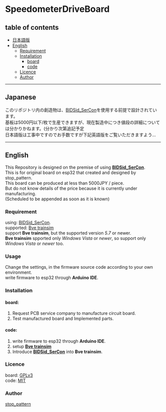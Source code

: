 SpeedometerDriveBoard
===

## table of contents
- [日本語版](#Japanese)[](\readme_jp.md)
- [English](#English)
  - [Requirement](#Requirement)
  - [Installation](#Installation)
    - [board](#board)
    - [code](#code)
  - [Licence](#Licence)
  - [Author](#Author)

---

## Japanese
このリポジトリ内の創造物は、[BIDSid_SerCon](https://github.com/TetsuOtter/BIDSid_SerCon/)を使用する前提で設計されています。  
基板は5000円以下/枚で生産できますが、現在製造中につき値段の詳細については分かりかねます。(分かり次第追記予定  
日本語版は工事中ですのでお手数ですが下記英語版をご覧いただきますよう...

---

## English
This Repository is designed on the premise of using [__BIDSid_SerCon__](https://github.com/TetsuOtter/BIDSid_SerCon/).  
This is for original board on esp32 that created and designed by stop_pattern.  
This board can be produced at less than 5000JPY / piece.  
But do not know details of the price because it is currently under manufacturing.  
(Scheduled to be appended as soon as it is known)  

### Requirement
using:
[BIDSid_SerCon](https://github.com/TetsuOtter/BIDSid_SerCon/).  
supported:
[Bve trainsim](http://bvets.net/)  
support __Bve trainsim__, but the supported version _5.7_ or newer.  
__Bve trainsim__ spported only _Windows Vista_ or _newer_, so support only _Windows Vista_ or _newer_ too.  

### Usage
Change the settings, in the firmware source code according to your own environment.  
write firmware to esp32 through __Arduino IDE__.  


### Installation
#### board:
1. Request PCB service company to manufacture circuit board.  
2. Test manufactured board and Implemented parts.  
#### code:
1. write firmware to esp32 through __Arduino IDE__.  
2. setup [__Bve trainsim__](http://bvets.net/en/download/)  
3. Introduce [__BIDSid_SerCon__](https://github.com/TetsuOtter/BIDSid_SerCon/) into __Bve trainsim__.  

### Licence
board:
[GPLv3](https://www.gnu.org/licenses/gpl-3.0.html)  
code:
[MIT](https://github.com/tcnksm/tool/blob/master/LICENCE)  

### Author
[stop_pattern](https://github.com/stop-pattern)  
